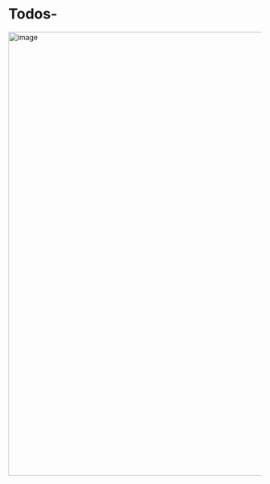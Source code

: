 # Todos-

<img width="883" alt="image" src="https://user-images.githubusercontent.com/96105012/168329121-189d72c6-b4c3-472e-a803-1dc0fb8876dd.png">

